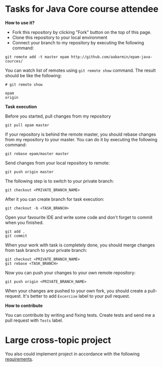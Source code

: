 Tasks for Java Core course attendee
=

**How to use it?**

- Fork this repository by clicking "Fork" button on the top of this page.
- Clone this repository to your local environment
- Connect your branch to my repository by executing the following command:
 
```
git remote add -t master epam http://github.com/aabarmin/epam-java-cources/
```

You can watch list of remotes using `git remote show` command. The result should be like the following:

```
# git remote show

epam
origin
```

**Task execution**

Before you started, pull changes from my repository

```
git pull epam master
```

If your repository is behind the remote master, you should rebase changes from my repository to your master. 
You can do it by executing the following command:

```
git rebase epam/master master
```

Send changes from your local repository to remote:

```
git push origin master
```

The following step is to switch to your private branch:

```
git checkout <PRIVATE_BRANCH_NAME>
```

After it you can create branch for task execution:

```
git checkout -b <TASK_BRANCH>
```

Open your favourite IDE and write some code and don't forget to commit when you finished.

```
git add .
git commit
```

When your work with task is completely done, you should merge changes from task branch to your private branch:

```
git checkout <PRIVATE_BRANCH_NAME>
git rebase <TASK_BRANCH>
```

Now you can push your changes to your own remote repository:
 
```
git push origin <PRIVATE_BRANCH_NAME>
```

When your changes are pushed to your own fork, you should create a pull-request. It's better to add `Excercise` label
to your pull request.

**How to contribute**

You can contribute by writing and fixing tests. Create tests and send me a pull request with `Tests` label. 

Large cross-topic project
=

You also could implement project in accordance with the following [requirements](https://docs.google.com/document/d/1JLeqArnQ5cfkPF1jbj4Wd-mqrTnj-0OVE8v9bJ0u15s/edit?usp=sharing).